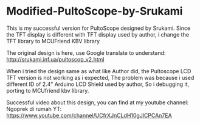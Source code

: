 # Modified-PultoScope-by-Srukami
This is my successful version for PultoScope designed by Srukami. Since the TFT display is different with TFT display used by author, i change the TFT library to MCUFriend KBV library

The original design is here, use Google translate to understand:
http://srukami.inf.ua/pultoscop_v2.html

When i tried the design same as what like Author did, the Pultoscope LCD TFT version is not working as i expected,
The problem was because i used different ID of 2.4" Arduino LCD Shield used by author, 
So i debugging it, porting to MCUfriend kbv library.

Successful video about this design, you can find at my youtube channel: Ngoprek di rumah YT:
https://www.youtube.com/channel/UCfrXJnCLdH10gJlCPCAn7EA
